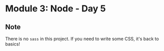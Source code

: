 # Module 3: Node - Day 5

## Note

There is no `sass` in this project. If you need to write some CSS, it's back to basics!